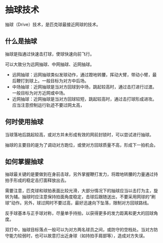 # 抽球技术

抽球（Drive）技术，是匹克球最接近网球的技术。

## 什么是抽球

抽球是指通过快速击打球，使球快速向前飞行。

可以大致分为远网抽球、中网抽球、近网抽球。

* 远网抽球：远网抽球类似发球动作，通过蹬地转腰，挥动大臂，带动小臂，最后鞭打到球上。一般目标为对方中后场。
* 中场抽球：近网抽球是当对方回球到中场，跳起较高时，通过击打进行过渡。一般目标为对方近网或中场。
* 近网抽球：近网抽球是当对方回球较短，跳起较高时，通过击打球形成进攻。应当注意控制运行轨迹不要过网太高，

## 何时使用抽球

当球落地后跳起较高，或对方并未形成有效的网前封锁时，可以尝试进行抽球。

抽球的主要目的是为了调动对方跑位，或使对方回球质量不高，形成下一拍机会。

## 如何掌握抽球

抽球最关键的是要做到在身前击球，另外掌握鞭打发力，将蹬地转腰的力量通过持拍手形成的稳定击打面释放出去。

需要注意，匹克球和球拍表面比较光滑，大部分情况下的抽球应当以击打为主，旋转为辅。抽球时应注意保持拍面角度稳定，击球后跟随送出，不要采用网球的“刷球”动作。另外，球过网时不要过高，最好迅速向下坠落，限制对方回球路线。

反手球基本与正手球对称，尽量单手持拍，以获得更多的发力距离和更大的回球角度。

双打中，抽球目标落点一般可以为对方两名球员之间，或防守的空档处。当对方防守能力较弱时，也可以故意打出近身球（如持拍手肩部等），造成对方失误。